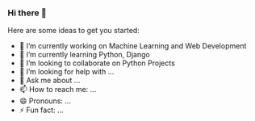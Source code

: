 ### Hi there 👋


Here are some ideas to get you started:

- 🔭 I’m currently working on Machine Learning and Web Development
- 🌱 I’m currently learning Python, Django 
- 👯 I’m looking to collaborate on Python Projects
- 🤔 I’m looking for help with ...
- 💬 Ask me about ...
- 📫 How to reach me: ...
- 😄 Pronouns: ...
- ⚡ Fun fact: ...
